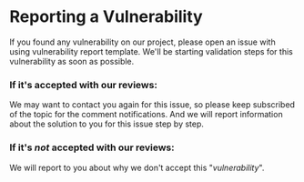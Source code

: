 # Reporting a Vulnerability

If you found any vulnerability on our project, please open an issue with using vulnerability report template.
We'll be starting validation steps for this vulnerability as soon as possible.

### If it's accepted with our reviews:

We may want to contact you again for this issue, so please keep subscribed of the topic for the comment notifications.
And we will report information about the solution to you for this issue step by step.

### If it's _not_ accepted with our reviews:

We will report to you about why we don't accept this "_vulnerability_".
